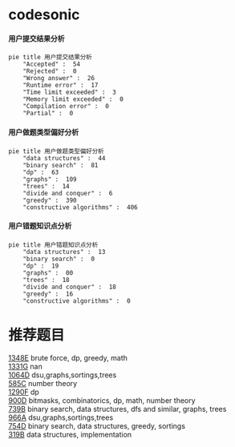 # codesonic

<!-- tabs:start -->



#### **用户提交结果分析**

```mermaid
pie title 用户提交结果分析
    "Accepted" :  54
    "Rejected" :  0
    "Wrong answer" :  26
    "Runtime error" :  17
    "Time limit exceeded" :  3
    "Memory limit exceeded" :  0
    "Compilation error" :  0
    "Partial" :  0
```

#### **用户做题类型偏好分析**

```mermaid
pie title 用户做题类型偏好分析
    "data structures" :  44
    "binary search" :  81
    "dp" :  63
    "graphs" :  109
    "trees" :  14
    "divide and conquer" :  6
    "greedy" :  390
    "constructive algorithms" :  406
```
#### **用户错题知识点分析**

```mermaid
pie title 用户错题知识点分析
    "data structures" :  13
    "binary search" :  0
    "dp" :  19
    "graphs" :  00
    "trees" :  18
    "divide and conquer" :  18
    "greedy" :  16
    "constructive algorithms" :  0
```



<!-- tabs:end -->
# 推荐题目
[1348E](https://codeforces.com/contest/1348/problem/E)		brute force,
                        dp,
                        greedy,
                        math		  
[1331G](https://codeforces.com/contest/1331/problem/G)		nan		  
[1064D](https://codeforces.com/contest/1064/problem/D)		dsu,graphs,sortings,trees		  
[585C](https://codeforces.com/contest/585/problem/C)		number theory		  
[1290F](https://codeforces.com/contest/1290/problem/F)		dp		  
[900D](https://codeforces.com/contest/900/problem/D)		bitmasks,
                        combinatorics,
                        dp,
                        math,
                        number theory		  
[739B](https://codeforces.com/contest/739/problem/B)		binary search,
                        data structures,
                        dfs and similar,
                        graphs,
                        trees		  
[966A](https://codeforces.com/contest/966/problem/A)		dsu,graphs,sortings,trees		  
[754D](https://codeforces.com/contest/754/problem/D)		binary search,
                        data structures,
                        greedy,
                        sortings		  
[319B](https://codeforces.com/contest/319/problem/B)		data structures,
                        implementation		  
